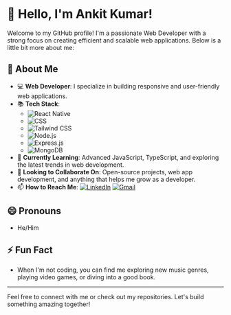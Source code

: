 # 👋 Hello, I'm Ankit Kumar!

Welcome to my GitHub profile! I'm a passionate Web Developer with a strong focus on creating efficient and scalable web applications. Below is a little bit more about me:

## 👀 About Me

- 💻 **Web Developer**: I specialize in building responsive and user-friendly web applications.
- 📚 **Tech Stack**: 
  - ![React Native](https://img.shields.io/badge/-React%20Native-61DAFB?style=flat-square&logo=react&logoColor=white)
  - ![CSS](https://img.shields.io/badge/-CSS-1572B6?style=flat-square&logo=css3&logoColor=white)
  - ![Tailwind CSS](https://img.shields.io/badge/-Tailwind%20CSS-06B6D4?style=flat-square&logo=tailwind-css&logoColor=white)
  - ![Node.js](https://img.shields.io/badge/-Node.js-339933?style=flat-square&logo=node.js&logoColor=white)
  - ![Express.js](https://img.shields.io/badge/-Express.js-000000?style=flat-square&logo=express&logoColor=white)
  - ![MongoDB](https://img.shields.io/badge/-MongoDB-47A248?style=flat-square&logo=mongodb&logoColor=white)
- 🌱 **Currently Learning**: Advanced JavaScript, TypeScript, and exploring the latest trends in web development.
- 💞️ **Looking to Collaborate On**: Open-source projects, web app development, and anything that helps me grow as a developer.
- 📫 **How to Reach Me**: [![LinkedIn](https://img.shields.io/badge/-LinkedIn-0A66C2?style=flat-square&logo=Linkedin&logoColor=white)](https://www.linkedin.com/in/ankit-kumar-baa6322a7) [![Gmail](https://img.shields.io/badge/-Gmail-D14836?style=flat-square&logo=Gmail&logoColor=white)](mailto:ankitkumar78808@gmail.com)

## 😄 Pronouns
- He/Him

## ⚡ Fun Fact
- When I'm not coding, you can find me exploring new music genres, playing video games, or diving into a good book.

---

Feel free to connect with me or check out my repositories. Let's build something amazing together!
